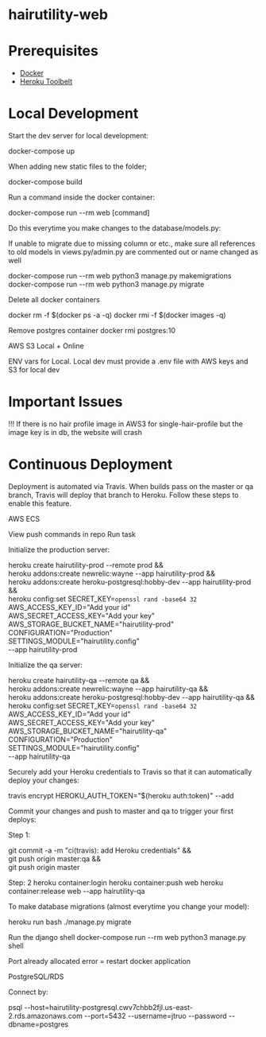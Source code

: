 # hairutility-web

# Prerequisites

- [Docker](https://docs.docker.com/docker-for-mac/install/)  
- [Heroku Toolbelt](https://toolbelt.heroku.com/)

# Local Development

Start the dev server for local development:

docker-compose up

When adding new static files to the folder;

docker-compose build 


Run a command inside the docker container:

docker-compose run --rm web [command]


Do this everytime you make changes to the database/models.py:

If unable to migrate due to missing column or etc., make sure all references to old models in views.py/admin.py are commented out or name changed as well

docker-compose run --rm web python3 manage.py makemigrations
docker-compose run --rm web python3 manage.py migrate

Delete all docker containers

docker rm -f $(docker ps -a -q)
docker rmi -f $(docker images -q)

Remove postgres container
docker rmi postgres:10

AWS S3 Local + Online

ENV vars for Local. Local dev must provide a .env file with AWS keys and S3 for local dev

# Important Issues

!!! If there is no hair profile image in AWS3 for single-hair-profile but the image key is in db, the website will crash

# Continuous Deployment

Deployment is automated via Travis. When builds pass on the master or qa branch, Travis will deploy that branch to Heroku. Follow these steps to enable this feature.


AWS ECS

View push commands in repo
Run task


Initialize the production server:


heroku create hairutility-prod --remote prod && \
    heroku addons:create newrelic:wayne --app hairutility-prod && \
    heroku addons:create heroku-postgresql:hobby-dev --app hairutility-prod && \
    heroku config:set SECRET_KEY=`openssl rand -base64 32` \
        AWS_ACCESS_KEY_ID="Add your id" \
        AWS_SECRET_ACCESS_KEY="Add your key" \
        AWS_STORAGE_BUCKET_NAME="hairutility-prod" \
        CONFIGURATION="Production" \
        SETTINGS_MODULE="hairutility.config" \
        --app hairutility-prod


Initialize the qa server:

heroku create hairutility-qa --remote qa && \
    heroku addons:create newrelic:wayne --app hairutility-qa && \
    heroku addons:create heroku-postgresql:hobby-dev --app hairutility-qa && \
    heroku config:set SECRET_KEY=`openssl rand -base64 32` \
        AWS_ACCESS_KEY_ID="Add your id" \
        AWS_SECRET_ACCESS_KEY="Add your key" \
        AWS_STORAGE_BUCKET_NAME="hairutility-qa" \
        CONFIGURATION="Production" \
        SETTINGS_MODULE="hairutility.config" \
        --app hairutility-qa


Securely add your Heroku credentials to Travis so that it can automatically deploy your changes:


travis encrypt HEROKU_AUTH_TOKEN="$(heroku auth:token)" --add


Commit your changes and push to master and qa to trigger your first deploys:

Step 1:

git commit -a -m "ci(travis): add Heroku credentials" && \
git push origin master:qa && \
git push origin master

Step: 2
heroku container:login
heroku container:push web
heroku container:release web --app hairutility-qa

To make database migrations (almost everytime you change your model):

heroku run bash
./manage.py migrate

Run the django shell
docker-compose run --rm web python3 manage.py shell

Port already allocated error = restart docker application

PostgreSQL/RDS

Connect by:

psql --host=hairutility-postgresql.cwv7chbb2fjl.us-east-2.rds.amazonaws.com --port=5432 --username=jtruo --password --dbname=postgres

